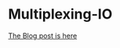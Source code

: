# Multiplexing-IO
[The Blog post is here](http://devarea.com/linux-io-multiplexing-select-vs-poll-vs-epoll/)  
